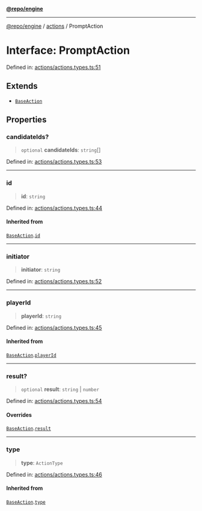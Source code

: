 [**@repo/engine**](../../README.md)

***

[@repo/engine](../../modules.md) / [actions](../README.md) / PromptAction

# Interface: PromptAction

Defined in: [actions/actions.types.ts:51](https://github.com/alexqguo/drinking-board-game-v3/blob/1123a2491488adcd1534d1bcc4d95b9a9f0d7a43/packages/engine/src/actions/actions.types.ts#L51)

## Extends

- [`BaseAction`](BaseAction.md)

## Properties

### candidateIds?

> `optional` **candidateIds**: `string`[]

Defined in: [actions/actions.types.ts:53](https://github.com/alexqguo/drinking-board-game-v3/blob/1123a2491488adcd1534d1bcc4d95b9a9f0d7a43/packages/engine/src/actions/actions.types.ts#L53)

***

### id

> **id**: `string`

Defined in: [actions/actions.types.ts:44](https://github.com/alexqguo/drinking-board-game-v3/blob/1123a2491488adcd1534d1bcc4d95b9a9f0d7a43/packages/engine/src/actions/actions.types.ts#L44)

#### Inherited from

[`BaseAction`](BaseAction.md).[`id`](BaseAction.md#id)

***

### initiator

> **initiator**: `string`

Defined in: [actions/actions.types.ts:52](https://github.com/alexqguo/drinking-board-game-v3/blob/1123a2491488adcd1534d1bcc4d95b9a9f0d7a43/packages/engine/src/actions/actions.types.ts#L52)

***

### playerId

> **playerId**: `string`

Defined in: [actions/actions.types.ts:45](https://github.com/alexqguo/drinking-board-game-v3/blob/1123a2491488adcd1534d1bcc4d95b9a9f0d7a43/packages/engine/src/actions/actions.types.ts#L45)

#### Inherited from

[`BaseAction`](BaseAction.md).[`playerId`](BaseAction.md#playerid)

***

### result?

> `optional` **result**: `string` \| `number`

Defined in: [actions/actions.types.ts:54](https://github.com/alexqguo/drinking-board-game-v3/blob/1123a2491488adcd1534d1bcc4d95b9a9f0d7a43/packages/engine/src/actions/actions.types.ts#L54)

#### Overrides

[`BaseAction`](BaseAction.md).[`result`](BaseAction.md#result)

***

### type

> **type**: `ActionType`

Defined in: [actions/actions.types.ts:46](https://github.com/alexqguo/drinking-board-game-v3/blob/1123a2491488adcd1534d1bcc4d95b9a9f0d7a43/packages/engine/src/actions/actions.types.ts#L46)

#### Inherited from

[`BaseAction`](BaseAction.md).[`type`](BaseAction.md#type)
